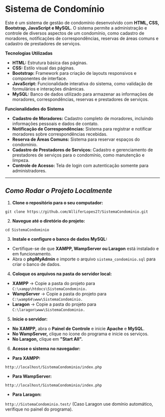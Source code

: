 # Sistema de Condomínio

Este é um sistema de gestão de condomínio desenvolvido com **HTML, CSS, Bootstrap, JavaScript e MySQL.** O sistema permite a administração e controle de diversos aspectos de um condomínio, como cadastro de moradores, notificações de correspondências, reservas de áreas comuns e cadastro de prestadores de serviços.

**Tecnologias Utilizadas**

- **HTML:** Estrutura básica das páginas.
- **CSS:** Estilo visual das páginas.
- **Bootstrap:** Framework para criação de layouts responsivos e componentes de interface.
- **JavaScript:** Funcionalidade interativa do sistema, como validação de formulários e interações dinâmicas.
- **MySQL:** Banco de dados utilizado para armazenar as informações de moradores, correspondências, reservas e prestadores de serviços.

**Funcionalidades do Sistema**

- **Cadastro de Moradores:** Cadastro completo de moradores, incluindo informações pessoais e dados de contato.
- **Notificação de Correspondências:** Sistema para registrar e notificar moradores sobre correspondências recebidas.
- **Reserva de Áreas Comuns:** Sistema para reservar espaços do condomínio.
- **Cadastro de Prestadores de Serviços:** Cadastro e gerenciamento de prestadores de serviços para o condomínio, como manutenção e limpeza.
- **Controle de Acesso:** Tela de login com autenticação somente para administradores.

---

## *Como Rodar o Projeto Localmente*

1. **Clone o repositório para o seu computador:**

``git clone https://github.com/AlliferLopes27/SistemaCondominio.git``

2. **Navegue até o diretório do projeto:**

``cd SistemaCondominio``

3. **Instale e configure o banco de dados MySQL:**

- Certifique-se de que **XAMPP, WampServer ou Laragon** está instalado e em funcionamento.
- Abra o **phpMyAdmin** e importe o arquivo ``sistema_condominio.sql`` para criar o banco de dados.

4. **Coloque os arquivos na pasta do servidor local:**

- **XAMPP** → Copie a pasta do projeto para ``C:\xampp\htdocs\SistemaCondominio.``
- **WampServer** → Copie a pasta do projeto para ``C:\wamp64\www\SistemaCondominio.``
- **Laragon** → Copie a pasta do projeto para ``C:\laragon\www\SistemaCondominio.``

5. **Inicie o servidor:**

- **No XAMPP,** abra o **Painel de Controle** e inicie **Apache** e **MySQL**.
- **No WampServer,** clique no ícone do programa e inicie os serviços.
- **No Laragon,** clique em **"Start All".**

6. **Acesse o sistema no navegador:**

- **Para XAMPP:**

``http://localhost/SistemaCondominio/index.php``

- **Para WampServer:**

``http://localhost/SistemaCondominio/index.php``

- **Para Laragon:**

``http://SistemaCondominio.test/``
(Caso Laragon use domínio automático, verifique no painel do programa).
